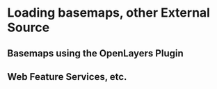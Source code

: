 # Loading basemaps, other External Source
## Basemaps using the OpenLayers Plugin

## Web Feature Services, etc.
